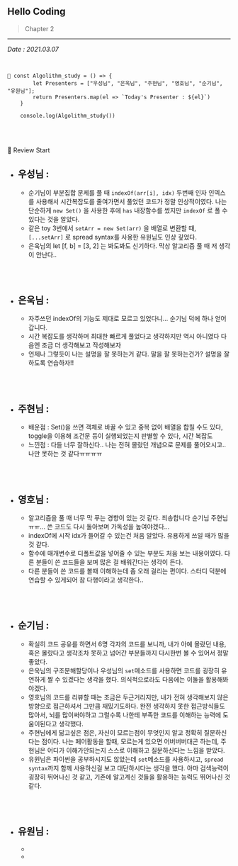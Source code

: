 ## Hello Coding

> Chapter 2

---

_Date : 2021.03.07_

<br/>

```
📌 const Algolithm_study = () => {
        let Presenters = ["우성님", "은욱님", "주현님", "영호님", "순기님", "유원님"];
        return Presenters.map(el => `Today's Presenter : ${el}`)
    }

    console.log(Algolithm_study())
```

<br/>
<br/>

🙌 Review Start

- ## 우성님 :
  - 순기님이 부분집합 문제를 풀 때 `indexOf(arr[i], idx)` 두번째 인자 인덱스를 사용해서 시간복잡도를 줄여가면서 풀었던 코드가 정말 인상적이였다. 나는 단순하게 `new Set()` 을 사용한 후에 `has` 내장함수를 썼지만 `indexOf` 로 풀 수 있다는 것을 알았다.
  - 같은 toy 3번에서 `setArr = new Set(arr)` 을 배열로 변환할 때, `[...setArr]` 로 spread syntax를 사용한 유원님도 인상 깊었다.
  - 은욱님의 let [f, b] = [3, 2] 는 봐도봐도 신기하다. 막상 알고리즘 풀 때 저 생각이 안난다..

<br/>
<br/>

- ## 은욱님 :
  - 자주쓰던 indexOf의 기능도 제대로 모르고 있었다니... 순기님 덕에 하나 얻어갑니다. 
  - 시간 복잡도를 생각하며 최대한 빠르게 풀었다고 생각하지만 역시 아니였다 다음엔 조금 더 생각해보고 작성해보자
  - 언제나 그렇듯이 나는 설명을 잘 못하는거 같다. 말을 잘 못하는건가? 설명을 잘하도록 연습하자!!

<br/>
<br/>
  
- ## 주현님 : 
  - 배운점 : Set()을 쓰면 객체로 바꿀 수 있고 중복 없이 배열을 합칠 수도 있다, toggle을 이용해 조건문 등이 실행되었는지 판별할 수 있다, 시간 복잡도
  - 느낀점 : 다들 너무 잘하신다.. 나는 전혀 몰랐던 개념으로 문제를 풀어오시고.. 나만 못하는 것 같다ㅠㅠㅠㅠ

<br/>
<br/>

- ## 영호님 :
  - 알고리즘을 풀 때 너무 막 푸는 경향이 있는 것 같다. 죄송합니다 순기님 주현님 ㅠㅠ... 쓴 코드도 다시 돌아보며 가독성을 높여야겠다...
  - indexOf에 시작 idx가 들어갈 수 있는건 처음 알았다. 유용하게 쓰일 때가 많을 것 같다.
  - 함수에 매개변수로 디폴트값을 넣어줄 수 있는 부분도 처음 보는 내용이였다. 다른 분들이 쓴 코드들을 보며 많은 걸 배워간다는 생각이 든다.
  - 다른 분들이 쓴 코드를 볼때 이해하는데 좀 오래 걸리는 편이다. 스터디 덕분에 연습할 수 있게되어 참 다행이라고 생각한다..

<br/>
<br/>

- ## 순기님 :
  - 확실히 코드 공유를 하면서 6명 각자의 코드를 보니까, 내가 아예 몰랐던 내용, 혹은 몰랐다고 생각조차 못하고 넘어간 부분들까지 다시한번 볼 수 있어서 정말 좋았다.
  - 은욱님의 구조분해할당이나 우성님의 `set`메소드를 사용하면 코드를 굉장히 유연하게 짤 수 있겠다는 생각을 했다. 의식적으로라도 다음에는 이둘을 활용해봐야겠다.
  - 영호님의 코드를 리뷰할 때는 조금은 두근거리지만,
    내가 전혀 생각해보지 않은 방향으로 접근하셔서 그만큼 재밌기도하다. 완전 생각하지 못한 접근방식들도 많아서, 뇌를 많이써야하고 그럴수록 나한테 부족한 코드를 이해하는 능력에 도움이된다고 생각했다.
  - 주현님에게 닮고싶은 점은, 자신이 모르는점이 무엇인지 알고 정확히 질문하신다는 점이다. 나는 페어활동을 할때, 모르는게 있으면 어버버버대곤 하는데, 주현님은 어디가 이해가안되는지 스스로 이해하고 질문하신다는 느낌을 받았다.
  - 유원님은 파이썬을 공부하시지도 않았는데 `set`메소드를 사용하시고, `spread syntax`까지 함께 사용하신걸 보고 대단하시다는 생각을 했다. 아마 검색능력이 굉장히 뛰어나신 것 같고, 기존에 알고계신 것들을 활용하는 능력도 뛰어나신 것 같다.

<br/>
<br/>

- ## 유원님 :
  -
  -
